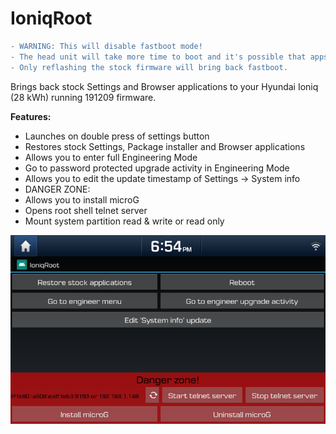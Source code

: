 
# IoniqRoot

```diff
- WARNING: This will disable fastboot mode!
- The head unit will take more time to boot and it's possible that apps are starting slower.
- Only reflashing the stock firmware will bring back fastboot.
```

Brings back stock Settings and Browser applications to your Hyundai Ioniq (28 kWh) running 191209 firmware. <br />

**Features:<br  />**
* Launches on double press of settings button
* Restores stock Settings, Package installer and Browser applications
* Allows you to enter full Engineering Mode
* Go to password protected upgrade activity in Engineering Mode
* Allows you to edit the update timestamp of Settings -> System info
* DANGER ZONE:
* Allows you to install microG
* Opens root shell telnet server
* Mount system partition read & write or read only

![Screenshot](doc/screenshot.png)
